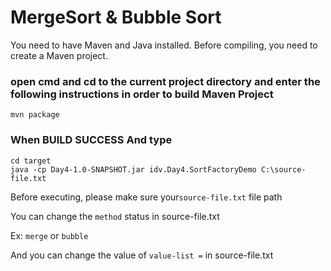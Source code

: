 MergeSort & Bubble Sort
=================

You need to have Maven and Java installed.
Before compiling, you need to create a Maven project.

### open cmd and cd to the current project directory and enter the following instructions in order to build Maven Project ###
    mvn package
 
### When BUILD SUCCESS And type ###
    cd target
    java -cp Day4-1.0-SNAPSHOT.jar idv.Day4.SortFactoryDemo C:\source-file.txt
    
Before executing, please make sure your`source-file.txt` file path

You can change the `method` status in source-file.txt

Ex: `merge` or `bubble`

And you can change the value of `value-list =` in source-file.txt

